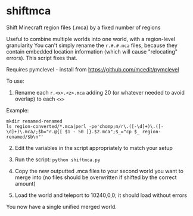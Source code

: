 # shiftmca

Shift Minecraft region files (.mca) by a fixed number of regions

Useful to combine multiple worlds into one world, with a region-level granularity
You can't simply rename the `r.#.#.mca` files, because they contain embedded location
information (which will cause "relocating" errors). This script fixes that.

Requires pymclevel - install from https://github.com/mcedit/pymclevel

To use:

1. Rename each `r.<x>.<z>.mca` adding 20 (or whatever needed to avoid overlap) to each `<x>`

Example:

```
mkdir renamed-renamed
ls region-converted/*.mca|perl -pe'chomp;m/r\.([-\d]+)\.([-\d]+)\.mca/;$b="r.@{[ $1 - 50 ]}.$2.mca";$_="cp $_ region-renamed/$b\n"'
```

2. Edit the variables in the script appropriately to match your setup

3. Run the script: `python shiftmca.py`

4. Copy the new outputted .mca files to your second world you want to merge into (no files should be overwritten if shifted by the correct amount)

5. Load the world and teleport to 10240,0,0; it should load without errors

You now have a single unified merged world.

